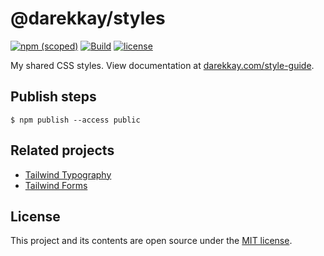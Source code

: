 # @darekkay/styles

[![npm (scoped)](https://img.shields.io/npm/v/@darekkay/styles?style=flat-square)](https://www.npmjs.com/package/@darekkay/styles)
[![Build](https://img.shields.io/github/workflow/status/darekkay/darekkay-styles/Continuous%20Integration/master?style=flat-square)](https://github.com/darekkay/darekkay-styles/actions)
[![license](https://img.shields.io/badge/license-MIT-green?style=flat-square)](https://github.com/darekkay/darekkay-styles/blob/master/LICENSE)

My shared CSS styles. View documentation at [darekkay.com/style-guide](https://darekkay.com/style-guide).

## Publish steps

```
$ npm publish --access public
```

## Related projects

- [Tailwind Typography](https://tailwindcss.com/docs/typography-plugin)
- [Tailwind Forms](https://github.com/tailwindlabs/tailwindcss-forms)

## License

This project and its contents are open source under the [MIT license](LICENSE).
